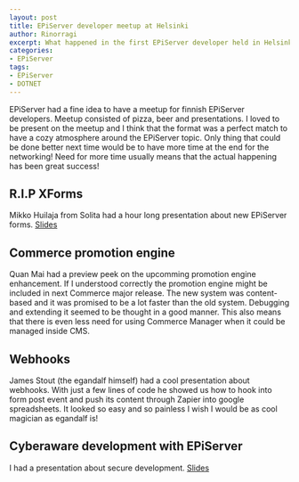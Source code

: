 ```yaml
---
layout: post
title: EPiServer developer meetup at Helsinki
author: Rinorragi
excerpt: What happened in the first EPiServer developer held in Helsinki
categories: 
- EPiServer
tags: 
- EPiServer 
- DOTNET 
---
```

EPiServer had a fine idea to have a meetup for finnish EPiServer developers. Meetup consisted of pizza, beer and presentations. I loved to be present on the meetup and I think that the format was a perfect match to have a cozy atmosphere around the EPiServer topic. Only thing that could be done better next time would be to have more time at the end for the networking! Need for more time usually means that the actual happening has been great success! 

## R.I.P XForms 

Mikko Huilaja from Solita had a hour long presentation about new EPiServer forms. 
[Slides](http://www.slideshare.net/huilaaja/episerver-forms-fi)

## Commerce promotion engine 

Quan Mai had a preview peek on the upcomming promotion engine enhancement. If I understood correctly the promotion engine might be included in next Commerce major release. The new system was content-based and it was promised to be a lot faster than the old system. Debugging and extending it seemed to be thought in a good manner. This also means that there is even less need for using Commerce Manager when it could be managed inside CMS. 

## Webhooks

James Stout (the egandalf himself) had a cool presentation about webhooks. With just a few lines of code he showed us how to hook into form post event and push its content through Zapier into google spreadsheets. It looked so easy and so painless I wish I would be as cool magician as egandalf is!

## Cyberaware development with EPiServer 

I had a presentation about secure development. 
[Slides](http://www.slideshare.net/JoonaImmonen/secure-development-in-net-with-episerver-solita)

